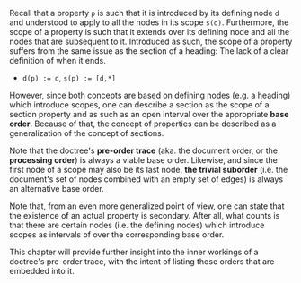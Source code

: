 
Recall that a property `p` is such that it is introduced by its defining node
`d` and understood to apply to all the nodes in its scope `s(d)`. Furthermore,
the scope of a property is such that it extends over its defining node and all
the nodes that are subsequent to it. Introduced as such, the scope of a property
suffers from the same issue as the section of a heading: The lack of a clear
definition of when it ends.

* `d(p) := d`, `s(p) := [d,*]`

However, since both concepts are based on defining nodes (e.g. a heading) which
introduce scopes, one can describe a section as the scope of a section property
and as such as an open interval over the appropriate **base order**. Because
of that, the concept of properties can be described as a generalization of the
concept of sections.

Note that the doctree's **pre-order trace** (aka. the document order, or the
**processing order**) is always a viable base order. Likewise, and since the
first node of a scope may also be its last node, **the trivial suborder** (i.e.
the document's set of nodes combined with an empty set of edges) is always an
alternative base order.

Note that, from an even more generalized point of view, one can state that the
existence of an actual property is secondary. After all, what counts is that
there are certain nodes (i.e. the defining nodes) which introduce scopes as
intervals of over the corresponding base order.

This chapter will provide further insight into the inner workings of a doctree's
pre-order trace, with the intent of listing those orders that are embedded into
it.
